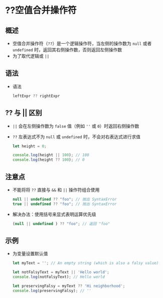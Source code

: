 # ??空值合并操作符

## 概述

+ 空值合并操作符（`??`）是一个逻辑操作符，当左侧的操作数为 `null` 或者 `undefined` 时，返回其右侧操作数，否则返回左侧操作数
+ 为了取代逻辑或 `||`

## 语法

+ 语法

  ```js
  leftExpr ?? rightExpr
  ```

## ?? 与 || 区别

+ `||` 会在左侧操作数为 `false` 值（例如 `''` 或 `0`）时返回右侧操作数

+ `??` 左表达式不为 `null` 或 `undefined` 时，不会对右表达式进行求值

  ```js
  let height = 0;

  console.log(height || 100); // 100
  console.log(height ?? 100); // 0
  ```

## 注意点

+ 不能将将 `??` 直接与 `&&` 和 `||` 操作符组合使用

  ```js
  null || undefined ?? "foo"; // 抛出 SyntaxError
  true || undefined ?? "foo"; // 抛出 SyntaxError
  ```

+ 解决办法：使用括号来显式表明运算优先级

  ```js
  (null || undefined ) ?? "foo"; // 返回 "foo"
  ```

## 示例

+ 为变量设置默认值

  ```js
  let myText = ''; // An empty string (which is also a falsy value)

  let notFalsyText = myText || 'Hello world';
  console.log(notFalsyText); // Hello world

  let preservingFalsy = myText ?? 'Hi neighborhood';
  console.log(preservingFalsy); // ''
  ```
